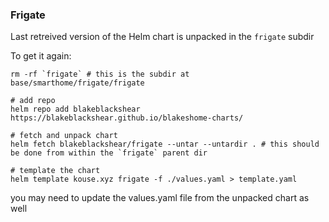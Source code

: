 ### Frigate

Last retreived version of the Helm chart is unpacked in the `frigate` subdir  
  
To get it again:
```
rm -rf `frigate` # this is the subdir at base/smarthome/frigate/frigate

# add repo
helm repo add blakeblackshear https://blakeblackshear.github.io/blakeshome-charts/

# fetch and unpack chart
helm fetch blakeblackshear/frigate --untar --untardir . # this should be done from within the `frigate` parent dir

# template the chart
helm template kouse.xyz frigate -f ./values.yaml > template.yaml

```

you may need to update the values.yaml file from the unpacked chart as well

